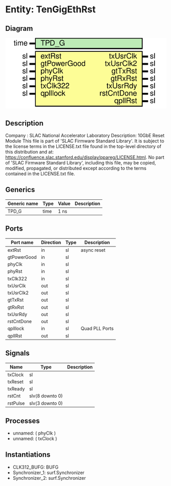 # Entity: TenGigEthRst

## Diagram

![Diagram](TenGigEthRst.svg "Diagram")
## Description

Company    : SLAC National Accelerator Laboratory
Description: 10GbE Reset Module
This file is part of 'SLAC Firmware Standard Library'.
It is subject to the license terms in the LICENSE.txt file found in the
top-level directory of this distribution and at:
   https://confluence.slac.stanford.edu/display/ppareg/LICENSE.html.
No part of 'SLAC Firmware Standard Library', including this file,
may be copied, modified, propagated, or distributed except according to
the terms contained in the LICENSE.txt file.
## Generics

| Generic name | Type | Value | Description |
| ------------ | ---- | ----- | ----------- |
| TPD_G        | time | 1 ns  |             |
## Ports

| Port name   | Direction | Type | Description    |
| ----------- | --------- | ---- | -------------- |
| extRst      | in        | sl   | async reset    |
| gtPowerGood | in        | sl   |                |
| phyClk      | in        | sl   |                |
| phyRst      | in        | sl   |                |
| txClk322    | in        | sl   |                |
| txUsrClk    | out       | sl   |                |
| txUsrClk2   | out       | sl   |                |
| gtTxRst     | out       | sl   |                |
| gtRxRst     | out       | sl   |                |
| txUsrRdy    | out       | sl   |                |
| rstCntDone  | out       | sl   |                |
| qplllock    | in        | sl   | Quad PLL Ports |
| qpllRst     | out       | sl   |                |
## Signals

| Name     | Type            | Description |
| -------- | --------------- | ----------- |
| txClock  | sl              |             |
| txReset  | sl              |             |
| txReady  | sl              |             |
| rstCnt   | slv(8 downto 0) |             |
| rstPulse | slv(3 downto 0) |             |
## Processes
- unnamed: ( phyClk )
- unnamed: ( txClock )
## Instantiations

- CLK312_BUFG: BUFG
- Synchronizer_1: surf.Synchronizer
- Synchronizer_2: surf.Synchronizer
